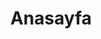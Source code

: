 ---
layout: home
title: Anasayfa
landing-title: 'Merhaba, ben Ömer'
description: null
image: null
author: null
show_tile: false
---